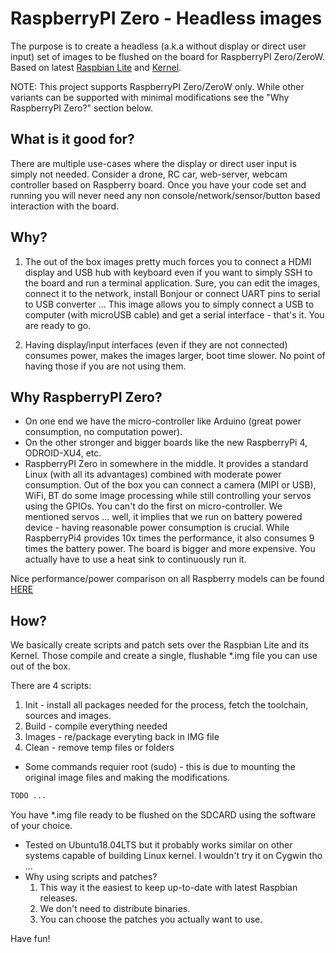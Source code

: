 # RaspberryPI Zero - Headless images
The purpose is to create a headless (a.k.a without display or direct user input) set of images to be flushed on the board for RaspberryPI Zero/ZeroW. Based on latest [Raspbian Lite](https://www.raspberrypi.org/downloads/raspbian/) and [Kernel](https://github.com/raspberrypi/linux).

NOTE: This project supports RaspberryPI Zero/ZeroW only. While other variants can be supported with minimal modifications see the "Why RaspberryPI Zero?" section below.

## What is it good for?
There are multiple use-cases where the display or direct user input is simply not needed.
Consider a drone, RC car, web-server, webcam controller based on Raspberry board. Once you have your code set and running you will never need any non console/network/sensor/button based interaction with the board.

## Why?
1) The out of the box images pretty much forces you to connect a HDMI display and USB hub with keyboard even if you want to simply SSH to the board and run a terminal application.
Sure, you can edit the images, connect it to the network, install Bonjour or connect UART pins to serial to USB converter ...
This image allows you to simply connect a USB to computer (with microUSB cable) and get a serial interface - that's it.
You are ready to go.

2) Having display/input interfaces (even if they are not connected) consumes power, makes the images larger, boot time slower. No point of having those if you are not using them.

## Why RaspberryPI Zero?
* On one end we have the micro-controller like Arduino (great power consumption, no computation power).
* On the other stronger and bigger boards like the new RaspberryPi 4, ODROID-XU4, etc.
* RaspberryPI Zero in somewhere in the middle. It provides a standard Linux (with all its advantages) combined with moderate power consumption.
Out of the box you can connect a camera (MIPI or USB), WiFi, BT do some image processing while still controlling your servos using the GPIOs. You can't do the first on micro-controller.
We mentioned servos ... well, it implies that we run on battery powered device - having reasonable power consumption is crucial.
While RaspberryPi4 provides 10x times the performance, it also consumes 9 times the battery power. The board is bigger and more expensive. You actually have to use a heat sink to continuously run it.

Nice performance/power comparison on all Raspberry models can be found [HERE](https://www.tomshardware.com/reviews/raspberry-pi-4-b,6193.html)


## How?
We basically create scripts and patch sets over the Raspbian Lite and its Kernel. Those compile and create a single, flushable *.img file you can use out of the box.


There are 4 scripts:
  1) Init - install all packages needed for the process, fetch the toolchain, sources and images.
  2) Build - compile everything needed 
  3) Images - re/package everyting back in IMG file 
  4) Clean - remove temp files or folders


* Some commands requier root (sudo) - this is due to mounting the original image files and making the modifications.

```sh
TODO ...
```

You have *.img file ready to be flushed on the SDCARD using the software of your choice.


* Tested on Ubuntu18.04LTS but it probably works similar on other systems capable of building Linux kernel.
I wouldn't try it on Cygwin tho ...
* Why using scripts and patches?
  1) This way it the easiest to keep up-to-date with latest Raspbian releases.
  2) We don't need to distribute binaries.
  3) You can choose the patches you actually want to use.

Have fun!
